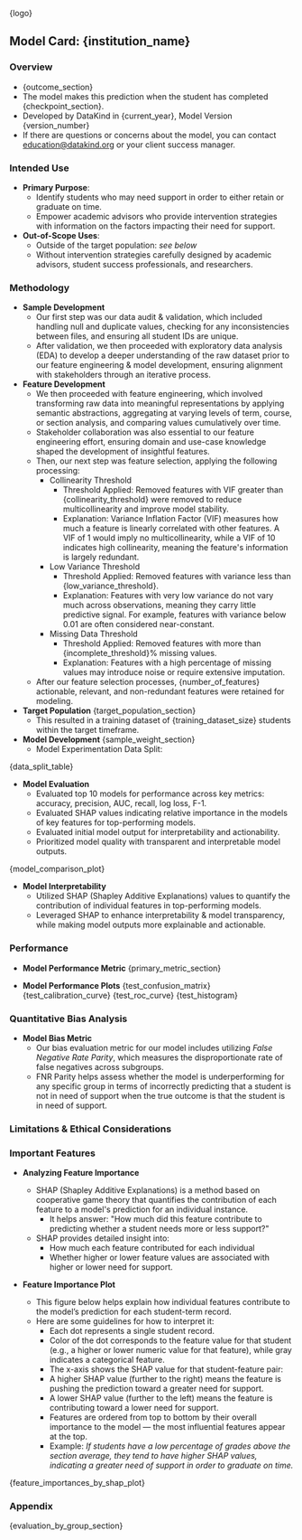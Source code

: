 
{logo}

## Model Card: {institution_name}

### Overview
- {outcome_section}
- The model makes this prediction when the student has completed {checkpoint_section}.
- Developed by DataKind in {current_year}, Model Version {version_number}
- If there are questions or concerns about the model, you can contact education@datakind.org or your client success manager.

### Intended Use
- **Primary Purpose**: 
  - Identify students who may need support in order to either retain or graduate on time. 
  - Empower academic advisors who provide intervention strategies with information on the factors impacting their need for support.
- **Out-of-Scope Uses**:
  - Outside of the target population: _see below_
  - Without intervention strategies carefully designed by academic advisors, student success professionals, and researchers. 

### Methodology
- **Sample Development**
  - Our first step was our data audit & validation, which included handling null and duplicate values, checking for any inconsistencies between files, and ensuring all student IDs are unique.
  - After validation, we then proceeded with exploratory data analysis (EDA) to develop a deeper understanding of the raw dataset prior to our feature engineering & model development, ensuring alignment with stakeholders through an iterative process.
- **Feature Development**
  - We then proceeded with feature engineering, which involved transforming raw data into meaningful representations by applying semantic abstractions, aggregating at varying levels of term, course, or section analysis, and comparing values cumulatively over time.
  - Stakeholder collaboration was also essential to our feature engineering effort, ensuring domain and use-case knowledge shaped the development of insightful features.
  - Then, our next step was feature selection, applying the following processing:
    - Collinearity Threshold
      - Threshold Applied: Removed features with VIF greater than {collinearity_threshold} were removed to reduce multicollinearity and improve model stability.
      - Explanation: Variance Inflation Factor (VIF) measures how much a feature is linearly correlated with other features. A VIF of 1 would imply no multicollinearity, while a VIF of 10 indicates high collinearity, meaning the feature's information is largely redundant.
    - Low Variance Threshold
      - Threshold Applied: Removed features with variance less than {low_variance_threshold}.
      - Explanation: Features with very low variance do not vary much across observations, meaning they carry little predictive signal. For example, features with variance below 0.01 are often considered near-constant.
    - Missing Data Threshold
      - Threshold Applied: Removed features with more than {incomplete_threshold}% missing values.
      - Explanation: Features with a high percentage of missing values may introduce noise or require extensive imputation.
  - After our feature selection processes, {number_of_features} actionable, relevant, and non-redundant features were retained for modeling.
- **Target Population**
{target_population_section}
  - This resulted in a training dataset of {training_dataset_size} students within the target timeframe.
- **Model Development**
{sample_weight_section}
  - Model Experimentation Data Split:

{data_split_table}

- **Model Evaluation**
  - Evaluated top 10 models for performance across key metrics: accuracy, precision, AUC, recall, log loss, F-1.
  - Evaluated SHAP values indicating relative importance in the models of key features for top-performing models.
  - Evaluated initial model output for interpretability and actionability.
  - Prioritized model quality with transparent and interpretable model outputs.

{model_comparison_plot}

- **Model Interpretability** 
  - Utilized SHAP (Shapley Additive Explanations) values to quantify the contribution of individual features in top-performing models.
  - Leveraged SHAP to enhance interpretability & model transparency, while making model outputs more explainable and actionable.

### Performance
- **Model Performance Metric**
{primary_metric_section}

- **Model Performance Plots**
{test_confusion_matrix}
{test_calibration_curve}
{test_roc_curve}
{test_histogram}

### Quantitative Bias Analysis
- **Model Bias Metric**
  - Our bias evaluation metric for our model includes utilizing _False Negative Rate Parity_, which measures the disproportionate rate of false negatives across subgroups. 
  - FNR Parity helps assess whether the model is underperforming for any specific group in terms of incorrectly predicting that a student is not in need of support when the true outcome is that the student is in need of support.

### Limitations & Ethical Considerations

### Important Features
- **Analyzing Feature Importance**
  - SHAP (Shapley Additive Explanations) is a method based on cooperative game theory that quantifies the contribution of each feature to a model's prediction for an individual instance.
    - It helps answer: "How much did this feature contribute to predicting whether a student needs more or less support?"
  - SHAP provides detailed insight into:
    - How much each feature contributed for each individual
    - Whether higher or lower feature values are associated with higher or lower need for support.

- **Feature Importance Plot**
  - This figure below helps explain how individual features contribute to the model’s prediction for each student-term record. 
  - Here are some guidelines for how to interpret it:
    - Each dot represents a single student record.
    - Color of the dot corresponds to the feature value for that student (e.g., a higher or lower numeric value for that feature), while gray indicates a categorical feature.
    - The x-axis shows the SHAP value for that student-feature pair:
    - A higher SHAP value (further to the right) means the feature is pushing the prediction toward a greater need for support.
    - A lower SHAP value (further to the left) means the feature is contributing toward a lower need for support.
    - Features are ordered from top to bottom by their overall importance to the model — the most influential features appear at the top.
    - Example: _If students have a low percentage of grades above the section average, they tend to have higher SHAP values, indicating a greater need of support in order to graduate on time._


{feature_importances_by_shap_plot}

### Appendix

{evaluation_by_group_section}
